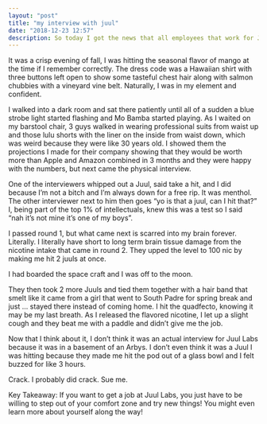 ```yaml
---
layout: "post"
title: "my interview with juul"
date: "2018-12-23 12:57"
description: So today I got the news that all employees that work for Juul Labs will be getting a $1.2 million bonus because Marlboro invested in 35 percent into their company, which sucks because I was just about to work there after almost getting through their rigorous interview process. This investment makes Juul more valuable than SpaceX, which is hilarious because it shows nicotine addictions are way cooler than figuring out the universe we live in.
---
```


It was a crisp evening of fall, I was hitting the seasonal flavor of mango at the time if I remember correctly. The dress code was a Hawaiian shirt with three buttons left open to show some tasteful chest hair along with salmon chubbies with a vineyard vine belt. Naturally, I was in my element and confident.

I walked into a dark room and sat there patiently until all of a sudden a blue strobe light started flashing and Mo Bamba started playing. As I waited on my barstool chair, 3 guys walked in wearing professional suits from waist up and those lulu shorts with the liner on the inside from waist down, which was weird because they were like 30 years old. I showed them the projections I made for their company showing that they would be worth more than Apple and Amazon combined in 3 months and they were happy with the numbers, but next came the physical interview.

One of the interviewers whipped out a Juul, said take a hit, and I did because I’m not a bitch and I’m always down for a free rip. It was menthol.
The other interviewer next to him then goes “yo is that a juul, can I hit that?”
I, being part of the top 1% of intellectuals, knew this was a test so I said “nah it’s not mine it’s one of my boys”.

I passed round 1, but what came next is scarred into my brain forever. Literally. I literally have short to long term brain tissue damage from the nicotine intake that came in round 2. They upped the level to 100 nic by making me hit 2 juuls at once.

I had boarded the space craft and I was off to the moon.

They then took 2 more Juuls and tied them together with a hair band that smelt like it came from a girl that went to South Padre for spring break and just … stayed there instead of coming home. I hit the quadfecto, knowing it may be my last breath. As I released the flavored nicotine, I let up a slight cough and they beat me with a paddle and didn’t give me the job.

Now that I think about it, I don’t think it was an actual interview for Juul Labs because it was in a basement of an Arbys. I don’t even think it was a Juul I was hitting because they made me hit the pod out of a glass bowl and I felt buzzed for like 3 hours.

Crack. I probably did crack. Sue me.

Key Takeaway: If you want to get a job at Juul Labs, you just have to be willing to step out of your comfort zone and try new things! You might even learn more about yourself along the way!
